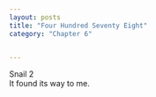 ```yaml
---
layout: posts
title: "Four Hundred Seventy Eight"
category: "Chapter 6"


---
```

<style>
body {
text-align: justify}
</style>

Snail 2
<br>
It found its way to me. 

